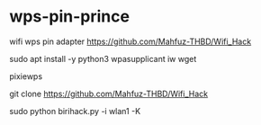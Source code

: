 # wps-pin-prince 
wifi wps pin adapter
https://github.com/Mahfuz-THBD/Wifi_Hack

sudo apt install -y python3 wpasupplicant iw wget

pixiewps

git clone https://github.com/Mahfuz-THBD/Wifi_Hack

sudo python birihack.py -i wlan1 -K
